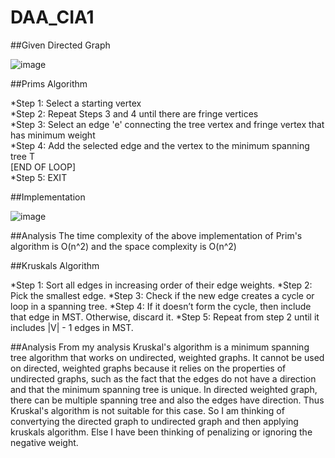 # DAA_CIA1


##Given Directed Graph

![image](https://user-images.githubusercontent.com/73640313/213088607-75d70d92-a81b-4fb9-9eb6-fb954c756a09.png)


##Prims Algorithm

*Step 1: Select a starting vertex  
*Step 2: Repeat Steps 3 and 4 until there are fringe vertices  
*Step 3: Select an edge 'e' connecting the tree vertex and fringe vertex that has minimum weight  
*Step 4: Add the selected edge and the vertex to the minimum spanning tree T  
[END OF LOOP]  
*Step 5: EXIT  

##Implementation

![image](https://user-images.githubusercontent.com/73640313/213093742-060cf5af-9739-49e1-ada7-12946e9a220d.png)

##Analysis
The time complexity of the above implementation of Prim's algorithm is O(n^2) and the space complexity is O(n^2)



##Kruskals Algorithm

*Step 1: Sort all edges in increasing order of their edge weights.
*Step 2: Pick the smallest edge.
*Step 3: Check if the new edge creates a cycle or loop in a spanning tree.
*Step 4: If it doesn’t form the cycle, then include that edge in MST. Otherwise, discard it.
*Step 5: Repeat from step 2 until it includes |V| - 1 edges in MST.

##Analysis
From my analysis
Kruskal's algorithm is a minimum spanning tree algorithm that works on undirected, weighted graphs. It cannot be used on directed, weighted graphs because it relies on the properties of undirected graphs, such as the fact that the edges do not have a direction and that the minimum spanning tree is unique. In directed weighted graph, there can be multiple spanning tree and also the edges have direction. Thus Kruskal's algorithm is not suitable for this case.
So I am thinking of convertying the directed graph to undirected graph and then applying kruskals algorithm. Else I have been thinking of penalizing or ignoring the negative weight.


